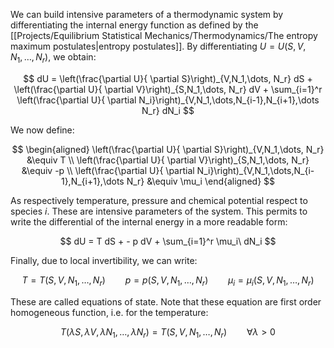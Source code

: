 We can build intensive parameters of a thermodynamic system by differentiating the internal energy function as defined by the [[Projects/Equilibrium Statistical Mechanics/Thermodynamics/The entropy maximum postulates|entropy postulates]].
By differentiating $U=U(S,V,N_1, \dots, N_r)$, we obtain:

$$ dU = \left(\frac{\partial U}{ \partial S}\right)_{V,N_1,\dots, N_r} dS + \left(\frac{\partial U}{ \partial V}\right)_{S,N_1,\dots, N_r} dV + \sum_{i=1}^r \left(\frac{\partial U}{ \partial N_i}\right)_{V,N_1,\dots,N_{i-1},N_{i+1},\dots N_r} dN_i $$

We now define:

$$
\begin{aligned}
\left(\frac{\partial U}{ \partial S}\right)_{V,N_1,\dots, N_r} &\equiv T \\
\left(\frac{\partial U}{ \partial V}\right)_{S,N_1,\dots, N_r} &\equiv -p \\
\left(\frac{\partial U}{ \partial N_i}\right)_{V,N_1,\dots,N_{i-1},N_{i+1},\dots N_r} &\equiv \mu_i
\end{aligned}
$$

As respectively temperature, pressure and chemical potential respect to species $i$.
These are intensive parameters of the system.
This permits to write the differential of the internal energy in a more readable form:

$$ dU = T dS + - p dV + \sum_{i=1}^r \mu_i\  dN_i $$

Finally, due to local invertibility, we can write:

$$ T=T(S,V,N_1,\dots,N_r) \qquad p=p(S,V,N_1,\dots,N_r)\qquad \mu_i=\mu_i(S,V,N_1,\dots,N_r) $$

These are called equations of state.
Note that these equation are first order homogeneous function, i.e. for the temperature:

$$ T(\lambda S,\lambda V,\lambda N_1,\dots,\lambda N_r)= T(S,V,N_1,\dots,N_r) \qquad \forall \lambda >0$$
